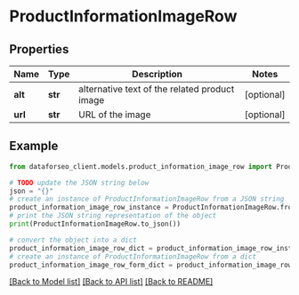 # ProductInformationImageRow


## Properties

Name | Type | Description | Notes
------------ | ------------- | ------------- | -------------
**alt** | **str** | alternative text of the related product image | [optional] 
**url** | **str** | URL of the image | [optional] 

## Example

```python
from dataforseo_client.models.product_information_image_row import ProductInformationImageRow

# TODO update the JSON string below
json = "{}"
# create an instance of ProductInformationImageRow from a JSON string
product_information_image_row_instance = ProductInformationImageRow.from_json(json)
# print the JSON string representation of the object
print(ProductInformationImageRow.to_json())

# convert the object into a dict
product_information_image_row_dict = product_information_image_row_instance.to_dict()
# create an instance of ProductInformationImageRow from a dict
product_information_image_row_form_dict = product_information_image_row.from_dict(product_information_image_row_dict)
```
[[Back to Model list]](../README.md#documentation-for-models) [[Back to API list]](../README.md#documentation-for-api-endpoints) [[Back to README]](../README.md)


